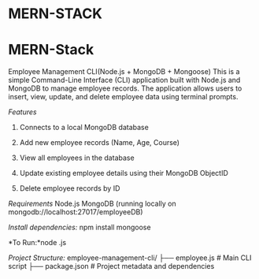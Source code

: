 # MERN-STACK
# MERN-Stack
Employee Management CLI(Node.js + MongoDB + Mongoose)
This is a simple Command-Line Interface (CLI) application built with Node.js and MongoDB to manage employee records.
The application allows users to insert, view, update, and delete employee data using terminal prompts.

*Features*
1. Connects to a local MongoDB database

2. Add new employee records (Name, Age, Course)

3. View all employees in the database

4. Update existing employee details using their MongoDB ObjectID

5. Delete employee records by ID

*Requirements*
Node.js
MongoDB (running locally on mongodb://localhost:27017/employeeDB)

*Install dependencies:*
npm install mongoose

*To Run:*node <filename>.js

*Project Structure:*
employee-management-cli/
├── employee.js      # Main CLI script
├── package.json     # Project metadata and dependencies
